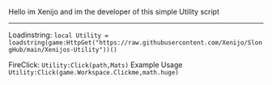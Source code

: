 Hello im Xenijo and im the developer of this simple Utility script 


------
Loadinstring:
```local Utility = loadstring(game:HttpGet("https://raw.githubusercontent.com/Xenijo/SlongHub/main/Xenijos-Utility"))()```

FireClick: ```Utility:Click(path,Mats)```
Example Usage
```Utility:Click(game.Workspace.Clickme,math.huge)```

